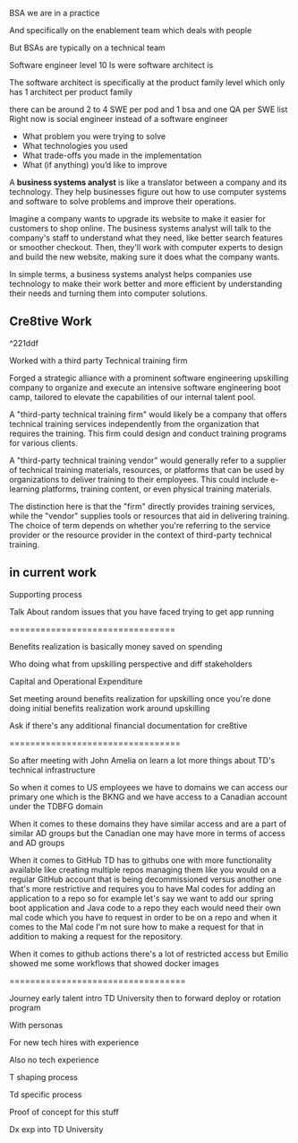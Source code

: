 BSA we are in a practice  
  
And specifically on the enablement team which deals with people  
  
  
But BSAs are typically on a technical team


Software engineer level 10 Is were software architect is 


The software architect is specifically at the product family level which only has 1  architect per product family

there can be around 2 to 4 SWE per pod and 1 bsa and one QA per SWE 
list
Right now is social engineer instead of a software engineer


* What problem you were trying to solve  
* What technologies you used  
* What trade-offs you made in the implementation  
* What (if anything) you’d like to improve


A **business systems analyst** is like a translator between a company and its technology. They help businesses figure out how to use computer systems and software to solve problems and improve their operations.  
  
Imagine a company wants to upgrade its website to make it easier for customers to shop online. The business systems analyst will talk to the company's staff to understand what they need, like better search features or smoother checkout. Then, they'll work with computer experts to design and build the new website, making sure it does what the company wants.  
  
In simple terms, a business systems analyst helps companies use technology to make their work better and more efficient by understanding their needs and turning them into computer solutions.



## Cre8tive Work

^221ddf

Worked with a third party Technical training firm  
  
  
Forged a strategic alliance with a prominent software engineering upskilling company to organize and execute an intensive software engineering boot camp, tailored to elevate the capabilities of our internal talent pool.


A "third-party technical training firm" would likely be a company that offers technical training services independently from the organization that requires the training. This firm could design and conduct training programs for various clients.  
  
A "third-party technical training vendor" would generally refer to a supplier of technical training materials, resources, or platforms that can be used by organizations to deliver training to their employees. This could include e-learning platforms, training content, or even physical training materials.  
  
The distinction here is that the "firm" directly provides training services, while the "vendor" supplies tools or resources that aid in delivering training. The choice of term depends on whether you're referring to the service provider or the resource provider in the context of third-party technical training.



## in current work
Supporting process  
  
Talk About random issues that you have faced trying to get app running  
  
  
  
================================  
  
Benefits realization is basically money saved on spending  
  
  
Who doing what from upskilling perspective and diff stakeholders  
  
  
Capital and Operational Expenditure  
  
  
Set meeting around benefits realization for upskilling once you're done doing initial benefits realization work around upskilling  
  
  
Ask if there's any additional financial documentation for cre8tive  
  
  
=================================  
  
  
So after meeting with John Amelia on learn a lot more things about TD's technical infrastructure  
  
  
So when it comes to US employees we have to domains we can access our primary one which is the BKNG and we have access to a Canadian account under the TDBFG domain  
  
When it comes to these domains they have similar access and are a part of similar AD groups but the Canadian one may have more in terms of access and AD groups  
  
When it comes to GitHub TD has to githubs one with more functionality available like creating multiple repos managing them like you would on a regular GitHub account that is being decommissioned versus another one that's more restrictive and requires you to have Mal codes for adding an application to a repo so for example let's say we want to add our spring boot application and Java code to a repo they each would need their own mal code which you have to request in order to be on a repo and when it comes to the Mal code I'm not sure how to make a request for that in addition to making a request for the repository.  
  
  
When it comes to github actions there's a lot of restricted access but Emilio showed me some workflows that showed docker images  
  
  
  
==================================  
  
Journey early talent intro TD University then to forward deploy or rotation program  
  
  
With personas  
  
For new tech hires with experience  
  
Also no tech experience  
  
T shaping process  
  
Td specific process  
  
Proof of concept for this stuff  
  
  
Dx exp into TD University